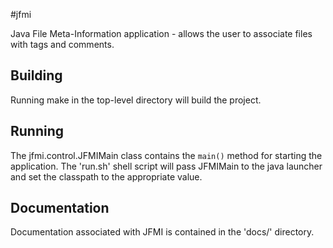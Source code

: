 #jfmi

Java File Meta-Information application - allows the user to associate files with
tags and comments.


## Building

Running make in the top-level directory will build the project.


## Running

The jfmi.control.JFMIMain class contains the `main()` method for starting the
application. The 'run.sh' shell script will pass JFMIMain to the java launcher
and set the classpath to the appropriate value.


## Documentation

Documentation associated with JFMI is contained in the 'docs/' directory.
